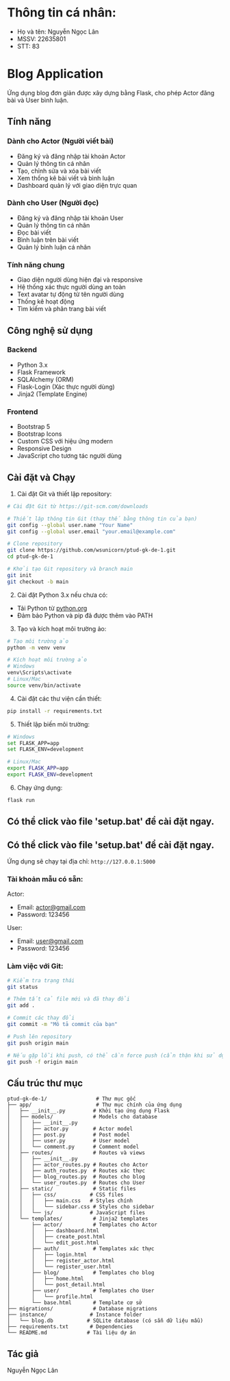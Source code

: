 # Thông tin cá nhân:

- Họ và tên: Nguyễn Ngọc Lân
- MSSV: 22635801
- STT: 83

# Blog Application

Ứng dụng blog đơn giản được xây dựng bằng Flask, cho phép Actor đăng bài và User bình luận.

## Tính năng

### Dành cho Actor (Người viết bài)

- Đăng ký và đăng nhập tài khoản Actor
- Quản lý thông tin cá nhân
- Tạo, chỉnh sửa và xóa bài viết
- Xem thống kê bài viết và bình luận
- Dashboard quản lý với giao diện trực quan

### Dành cho User (Người đọc)

- Đăng ký và đăng nhập tài khoản User
- Quản lý thông tin cá nhân
- Đọc bài viết
- Bình luận trên bài viết
- Quản lý bình luận cá nhân

### Tính năng chung

- Giao diện người dùng hiện đại và responsive
- Hệ thống xác thực người dùng an toàn
- Text avatar tự động từ tên người dùng
- Thống kê hoạt động
- Tìm kiếm và phân trang bài viết

## Công nghệ sử dụng

### Backend

- Python 3.x
- Flask Framework
- SQLAlchemy (ORM)
- Flask-Login (Xác thực người dùng)
- Jinja2 (Template Engine)

### Frontend

- Bootstrap 5
- Bootstrap Icons
- Custom CSS với hiệu ứng modern
- Responsive Design
- JavaScript cho tương tác người dùng

## Cài đặt và Chạy

1. Cài đặt Git và thiết lập repository:

```bash
# Cài đặt Git từ https://git-scm.com/downloads

# Thiết lập thông tin Git (thay thế bằng thông tin của bạn)
git config --global user.name "Your Name"
git config --global user.email "your.email@example.com"

# Clone repository
git clone https://github.com/wsunicorn/ptud-gk-de-1.git
cd ptud-gk-de-1

# Khởi tạo Git repository và branch main
git init
git checkout -b main
```

2. Cài đặt Python 3.x nếu chưa có:

- Tải Python từ [python.org](https://www.python.org/downloads/)
- Đảm bảo Python và pip đã được thêm vào PATH

3. Tạo và kích hoạt môi trường ảo:

```bash
# Tạo môi trường ảo
python -m venv venv

# Kích hoạt môi trường ảo
# Windows
venv\Scripts\activate
# Linux/Mac
source venv/bin/activate
```

4. Cài đặt các thư viện cần thiết:

```bash
pip install -r requirements.txt
```

5. Thiết lập biến môi trường:

```bash
# Windows
set FLASK_APP=app
set FLASK_ENV=development

# Linux/Mac
export FLASK_APP=app
export FLASK_ENV=development
```

6. Chạy ứng dụng:

```bash
flask run
```
## Có thể click vào file 'setup.bat' để cài đặt ngay.

## Có thể click vào file 'setup.bat' để cài đặt ngay.

Ứng dụng sẽ chạy tại địa chỉ: `http://127.0.0.1:5000`

### Tài khoản mẫu có sẵn:

Actor:

- Email: actor@gmail.com
- Password: 123456

User:

- Email: user@gmail.com
- Password: 123456

### Làm việc với Git:

```bash
# Kiểm tra trạng thái
git status

# Thêm tất cả file mới và đã thay đổi
git add .

# Commit các thay đổi
git commit -m "Mô tả commit của bạn"

# Push lên repository
git push origin main

# Nếu gặp lỗi khi push, có thể cần force push (cẩn thận khi sử dụng)
git push -f origin main
```

## Cấu trúc thư mục

```
ptud-gk-de-1/                # Thư mục gốc
├── app/                     # Thư mục chính của ứng dụng
│   ├── __init__.py         # Khởi tạo ứng dụng Flask
│   ├── models/             # Models cho database
│   │   ├── __init__.py
│   │   ├── actor.py        # Actor model
│   │   ├── post.py         # Post model
│   │   ├── user.py         # User model
│   │   └── comment.py      # Comment model
│   ├── routes/             # Routes và views
│   │   ├── __init__.py
│   │   ├── actor_routes.py # Routes cho Actor
│   │   ├── auth_routes.py  # Routes xác thực
│   │   ├── blog_routes.py  # Routes cho blog
│   │   └── user_routes.py  # Routes cho User
│   ├── static/             # Static files
│   │   ├── css/           # CSS files
│   │   │   ├── main.css   # Styles chính
│   │   │   └── sidebar.css # Styles cho sidebar
│   │   └── js/            # JavaScript files
│   └── templates/          # Jinja2 templates
│       ├── actor/          # Templates cho Actor
│       │   ├── dashboard.html
│       │   ├── create_post.html
│       │   └── edit_post.html
│       ├── auth/           # Templates xác thực
│       │   ├── login.html
│       │   ├── register_actor.html
│       │   └── register_user.html
│       ├── blog/           # Templates cho blog
│       │   ├── home.html
│       │   └── post_detail.html
│       ├── user/           # Templates cho User
│       │   └── profile.html
│       └── base.html       # Template cơ sở
├── migrations/             # Database migrations
├── instance/              # Instance folder
│   └── blog.db           # SQLite database (có sẵn dữ liệu mẫu)
├── requirements.txt       # Dependencies
└── README.md             # Tài liệu dự án
```

## Tác giả

Nguyễn Ngọc Lân
